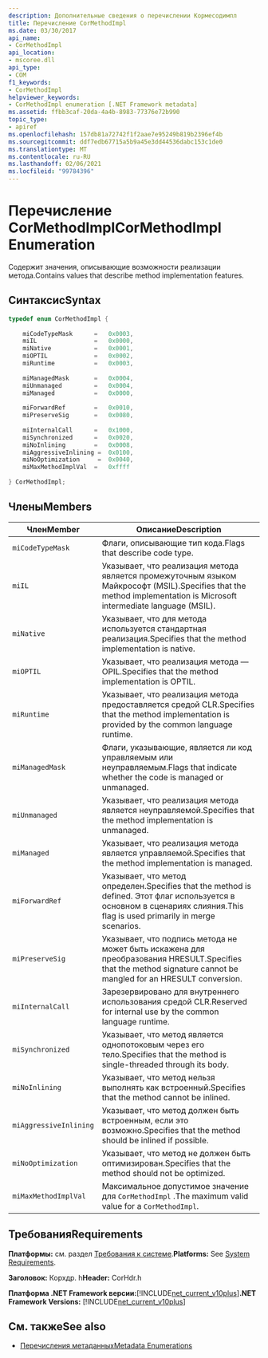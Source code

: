 ```yaml
---
description: Дополнительные сведения о перечислении Кормесодимпл
title: Перечисление CorMethodImpl
ms.date: 03/30/2017
api_name:
- CorMethodImpl
api_location:
- mscoree.dll
api_type:
- COM
f1_keywords:
- CorMethodImpl
helpviewer_keywords:
- CorMethodImpl enumeration [.NET Framework metadata]
ms.assetid: ffbb3caf-20da-4a4b-8983-77376e72b990
topic_type:
- apiref
ms.openlocfilehash: 157db81a72742f1f2aae7e95249b819b2396ef4b
ms.sourcegitcommit: ddf7edb67715a5b9a45e3dd44536dabc153c1de0
ms.translationtype: MT
ms.contentlocale: ru-RU
ms.lasthandoff: 02/06/2021
ms.locfileid: "99784396"
---
```

# <a name="cormethodimpl-enumeration"></a><span data-ttu-id="6122e-103">Перечисление CorMethodImpl</span><span class="sxs-lookup"><span data-stu-id="6122e-103">CorMethodImpl Enumeration</span></span>

<span data-ttu-id="6122e-104">Содержит значения, описывающие возможности реализации метода.</span><span class="sxs-lookup"><span data-stu-id="6122e-104">Contains values that describe method implementation features.</span></span>  
  
## <a name="syntax"></a><span data-ttu-id="6122e-105">Синтаксис</span><span class="sxs-lookup"><span data-stu-id="6122e-105">Syntax</span></span>  
  
```cpp  
typedef enum CorMethodImpl {  
  
    miCodeTypeMask      =   0x0003,  
    miIL                =   0x0000,  
    miNative            =   0x0001,  
    miOPTIL             =   0x0002,  
    miRuntime           =   0x0003,  
  
    miManagedMask       =   0x0004,  
    miUnmanaged         =   0x0004,  
    miManaged           =   0x0000,  
  
    miForwardRef        =   0x0010,  
    miPreserveSig       =   0x0080,  
  
    miInternalCall      =   0x1000,  
    miSynchronized      =   0x0020,  
    miNoInlining        =   0x0008,  
    miAggressiveInlining =  0x0100,  
    miNoOptimization     =  0x0040,  
    miMaxMethodImplVal  =   0xffff  
  
} CorMethodImpl;  
```  
  
## <a name="members"></a><span data-ttu-id="6122e-106">Члены</span><span class="sxs-lookup"><span data-stu-id="6122e-106">Members</span></span>  
  
|<span data-ttu-id="6122e-107">Член</span><span class="sxs-lookup"><span data-stu-id="6122e-107">Member</span></span>|<span data-ttu-id="6122e-108">Описание</span><span class="sxs-lookup"><span data-stu-id="6122e-108">Description</span></span>|  
|------------|-----------------|  
|`miCodeTypeMask`|<span data-ttu-id="6122e-109">Флаги, описывающие тип кода.</span><span class="sxs-lookup"><span data-stu-id="6122e-109">Flags that describe code type.</span></span>|  
|`miIL`|<span data-ttu-id="6122e-110">Указывает, что реализация метода является промежуточным языком Майкрософт (MSIL).</span><span class="sxs-lookup"><span data-stu-id="6122e-110">Specifies that the method implementation is Microsoft intermediate language (MSIL).</span></span>|  
|`miNative`|<span data-ttu-id="6122e-111">Указывает, что для метода используется стандартная реализация.</span><span class="sxs-lookup"><span data-stu-id="6122e-111">Specifies that the method implementation is native.</span></span>|  
|`miOPTIL`|<span data-ttu-id="6122e-112">Указывает, что реализация метода — OPIL.</span><span class="sxs-lookup"><span data-stu-id="6122e-112">Specifies that the method implementation is OPTIL.</span></span>|  
|`miRuntime`|<span data-ttu-id="6122e-113">Указывает, что реализация метода предоставляется средой CLR.</span><span class="sxs-lookup"><span data-stu-id="6122e-113">Specifies that the method implementation is provided by the common language runtime.</span></span>|  
|`miManagedMask`|<span data-ttu-id="6122e-114">Флаги, указывающие, является ли код управляемым или неуправляемым.</span><span class="sxs-lookup"><span data-stu-id="6122e-114">Flags that indicate whether the code is managed or unmanaged.</span></span>|  
|`miUnmanaged`|<span data-ttu-id="6122e-115">Указывает, что реализация метода является неуправляемой.</span><span class="sxs-lookup"><span data-stu-id="6122e-115">Specifies that the method implementation is unmanaged.</span></span>|  
|`miManaged`|<span data-ttu-id="6122e-116">Указывает, что реализация метода является управляемой.</span><span class="sxs-lookup"><span data-stu-id="6122e-116">Specifies that the method implementation is managed.</span></span>|  
|`miForwardRef`|<span data-ttu-id="6122e-117">Указывает, что метод определен.</span><span class="sxs-lookup"><span data-stu-id="6122e-117">Specifies that the method is defined.</span></span> <span data-ttu-id="6122e-118">Этот флаг используется в основном в сценариях слияния.</span><span class="sxs-lookup"><span data-stu-id="6122e-118">This flag is used primarily in merge scenarios.</span></span>|  
|`miPreserveSig`|<span data-ttu-id="6122e-119">Указывает, что подпись метода не может быть искажена для преобразования HRESULT.</span><span class="sxs-lookup"><span data-stu-id="6122e-119">Specifies that the method signature cannot be mangled for an HRESULT conversion.</span></span>|  
|`miInternalCall`|<span data-ttu-id="6122e-120">Зарезервировано для внутреннего использования средой CLR.</span><span class="sxs-lookup"><span data-stu-id="6122e-120">Reserved for internal use by the common language runtime.</span></span>|  
|`miSynchronized`|<span data-ttu-id="6122e-121">Указывает, что метод является однопотоковым через его тело.</span><span class="sxs-lookup"><span data-stu-id="6122e-121">Specifies that the method is single-threaded through its body.</span></span>|  
|`miNoInlining`|<span data-ttu-id="6122e-122">Указывает, что метод нельзя выполнять как встроенный.</span><span class="sxs-lookup"><span data-stu-id="6122e-122">Specifies that the method cannot be inlined.</span></span>|  
|`miAggressiveInlining`|<span data-ttu-id="6122e-123">Указывает, что метод должен быть встроенным, если это возможно.</span><span class="sxs-lookup"><span data-stu-id="6122e-123">Specifies that the method should be inlined if possible.</span></span>|  
|`miNoOptimization`|<span data-ttu-id="6122e-124">Указывает, что метод не должен быть оптимизирован.</span><span class="sxs-lookup"><span data-stu-id="6122e-124">Specifies that the method should not be optimized.</span></span>|  
|`miMaxMethodImplVal`|<span data-ttu-id="6122e-125">Максимальное допустимое значение для `CorMethodImpl` .</span><span class="sxs-lookup"><span data-stu-id="6122e-125">The maximum valid value for a `CorMethodImpl`.</span></span>|  
  
## <a name="requirements"></a><span data-ttu-id="6122e-126">Требования</span><span class="sxs-lookup"><span data-stu-id="6122e-126">Requirements</span></span>  

 <span data-ttu-id="6122e-127">**Платформы:** см. раздел [Требования к системе](../../get-started/system-requirements.md).</span><span class="sxs-lookup"><span data-stu-id="6122e-127">**Platforms:** See [System Requirements](../../get-started/system-requirements.md).</span></span>  
  
 <span data-ttu-id="6122e-128">**Заголовок:** Корхдр. h</span><span class="sxs-lookup"><span data-stu-id="6122e-128">**Header:** CorHdr.h</span></span>  
  
 <span data-ttu-id="6122e-129">**Платформа .NET Framework версии:**[!INCLUDE[net_current_v10plus](../../../../includes/net-current-v10plus-md.md)]</span><span class="sxs-lookup"><span data-stu-id="6122e-129">**.NET Framework Versions:** [!INCLUDE[net_current_v10plus](../../../../includes/net-current-v10plus-md.md)]</span></span>  
  
## <a name="see-also"></a><span data-ttu-id="6122e-130">См. также</span><span class="sxs-lookup"><span data-stu-id="6122e-130">See also</span></span>

- [<span data-ttu-id="6122e-131">Перечисления метаданных</span><span class="sxs-lookup"><span data-stu-id="6122e-131">Metadata Enumerations</span></span>](metadata-enumerations.md)
